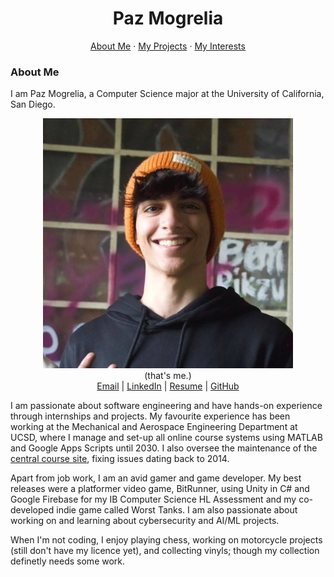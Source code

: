<div align="center">

# Paz Mogrelia  
[About Me](#about-me) · [My Projects](#my-projects) · [My Interests](#my-interests)  

</div>

### About Me
<p>  
I am Paz Mogrelia, a Computer Science major at the University of California, San Diego.
<div align="center">

![Headshot](headshot.jpg)  
(that's me.)<br>
[Email](mailto:pmogrelia@ucsd.edu) | [LinkedIn](http://linkedin.com/in/pazmogrelia) | [Resume](resume.pdf)  | [GitHub](https://github.com/pmogrelia)

</div>


I am passionate about software engineering and have hands-on experience through internships and projects. My favourite experience has been working at the Mechanical and Aerospace Engineering Department at UCSD, where I manage and set-up all online course systems using MATLAB and Google Apps Scripts until 2030. I also oversee the maintenance of the [central course site](https://mae156b.ucsd.edu/), fixing issues dating back to 2014.

Apart from job work, I am an avid gamer and game developer. My best releases were a platformer video game, BitRunner, using Unity in C# and Google Firebase for my IB Computer Science HL Assessment and my co-developed indie game called Worst Tanks. I am also passionate about working on and learning about cybersecurity and AI/ML projects.

When I'm not coding, I enjoy playing chess, working on motorcycle projects (still don't have my licence yet), and collecting vinyls; though my collection definetly needs some work.

</p>



